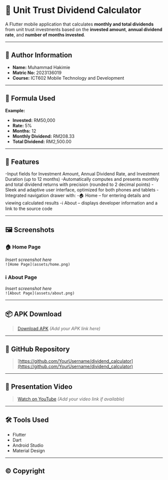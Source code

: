 # 📱 Unit Trust Dividend Calculator

A Flutter mobile application that calculates **monthly and total dividends** from unit trust investments based on the **invested amount**, **annual dividend rate**, and **number of months invested**.

---

## 👤 Author Information

- **Name:** Muhammad Hakimie  
- **Matric No:** 2023136019
- **Course:** ICT602 Mobile Technology and Development  

---

## 🧮 Formula Used

**Example:**

- **Invested:** RM50,000  
- **Rate:** 5%  
- **Months:** 12  
- **Monthly Dividend:** RM208.33  
- **Total Dividend:** RM2,500.00  

---

## 🧾 Features

-Input fields for Investment Amount, Annual Dividend Rate, and Investment Duration (up to 12 months)
-Automatically computes and presents monthly and total dividend returns with precision (rounded to 2 decimal points)
-Sleek and adaptive user interface, optimized for both phones and tablets
-Integrated navigation drawer with:
-🏠 Home – for entering details and viewing calculated results
-ℹ️ About – displays developer information and a link to the source code

---

## 🖼️ Screenshots

### 🏠 Home Page  
*Insert screenshot here*  
`![Home Page](assets/home.png)`

### ℹ️ About Page  
*Insert screenshot here*  
`![About Page](assets/about.png)`

---

## 📦 APK Download

> [Download APK](#) *(Add your APK link here)*

---

## 🔗 GitHub Repository

> [https://github.com/YourUsername/dividend_calculator](https://github.com/YourUsername/dividend_calculator)

---

## 🎥 Presentation Video

> [Watch on YouTube](#) *(Add your video link if available)*

---

## 🛠️ Tools Used

- Flutter  
- Dart  
- Android Studio  
- Material Design  

---

## © Copyright


